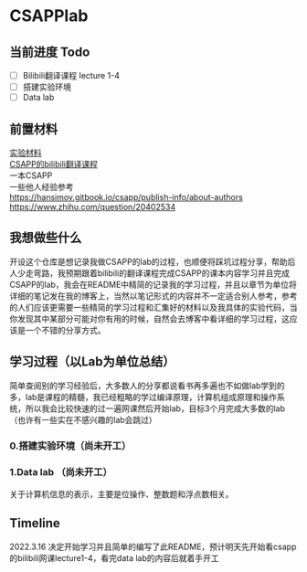 # CSAPPlab

## 当前进度 Todo
- [ ] Bilibili翻译课程 lecture 1-4
- [ ] 搭建实验环境
- [ ] Data lab

## 前置材料
[实验材料](http://csapp.cs.cmu.edu/3e/labs.html)<br>
[CSAPP的bilibili翻译课程](https://www.bilibili.com/video/BV1iW411d7hd?from=search&seid=14100643096477102310&spm_id_from=333.337.0.0)<br>
一本CSAPP <br>
一些他人经验参考 <br>
https://hansimov.gitbook.io/csapp/publish-info/about-authors <br>
https://www.zhihu.com/question/20402534 <br>

## 我想做些什么
开设这个仓库是想记录我做CSAPP的lab的过程，也顺便将踩坑过程分享，帮助后人少走弯路，我预期跟着bilibili的翻译课程完成CSAPP的课本内容学习并且完成CSAPP的lab，我会在README中精简的记录我的学习过程，并且以章节为单位将详细的笔记发在我的博客上，当然以笔记形式的内容并不一定适合别人参考，参考的人们应该更需要一些精简的学习过程和汇集好的材料以及我具体的实验代码，当你发现其中某部分可能对你有用的时候，自然会去博客中看详细的学习过程，这应该是一个不错的分享方式。

## 学习过程（以Lab为单位总结）
简单查阅别的学习经验后，大多数人的分享都说看书再多遍也不如做lab学到的多，lab是课程的精髓，我已经粗略的学过编译原理，计算机组成原理和操作系统，所以我会比较快速的过一遍网课然后开始lab，目标3个月完成大多数的lab（也许有一些实在不感兴趣的lab会跳过）

### 0.搭建实验环境（尚未开工）


### 1.Data lab （尚未开工）
关于计算机信息的表示，主要是位操作、整数题和浮点数相关。

## Timeline
2022.3.16 决定开始学习并且简单的编写了此README，预计明天先开始看csapp的bilibili网课lecture1-4，看完data lab的内容后就着手开工





